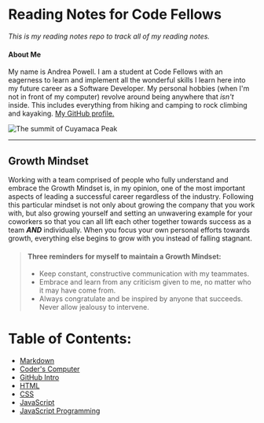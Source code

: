 # Reading Notes for Code Fellows

*This is my reading notes repo to track all of my reading notes.*

#### About Me 

My name is Andrea Powell. I am a student at Code Fellows with an eagerness to learn and implement all the wonderful skills I learn here into my future career as a Software Developer. My personal hobbies (when I'm not in front of my computer) revolve around being anywhere that *isn't* inside. This includes everything from hiking and camping to rock climbing and kayaking. [My GitHub profile.](https://github.com/Andreavpowell)

![The summit of Cuyamaca Peak](https://previews.dropbox.com/p/thumb/ABN9Q4mpj7kcOw10jebB1Im7V4kVOuDJxs8YkzPUt2oW2kpI8SI_3ajR_AaDVPWfz2iC91_BSP4pJ4LsjL8kvICNbYarsuoa_cv4HKQm-mifW5W5fGy-8zRiNB_LgHyNWyoFxmskUT8HNDzK4izhVXB7tsa0b6b1tFkF8I11ladsRshgYodhvYC2M1GxDduOqEz3-qPjELEtCpgDaNMMa26NKRKJXbQLpWy_tCBGcfwgmCgC0DjtmQ2LIhzlwnLvn74grrfqpX7sTU8q9EJODGCoGi40SnoYV1EVHWE7yQWryt3wZXQjkp9KBZIRD848LTVQ5JnClZIuyQ6cCLmFxPQ8q0kYUw73mBKRcfpymiUcYcsDDuhP4gkzeGnBwAHSA_jXpf6sw0F-DV0HxFiesk8UgdvZ_3WQqmrVnoNClnhtTUDpoXcal5DMtF_JApIHNtI_TQ59iwa4Eb5QX4_l_Fl0pNVwx6Cg_UzNuwDdSzIB6RlV6vQCM8qAp73o3Kz6O7fXgjzCM6UrWnBIy2sPFx2upAtmDfagfrCuZ0iLpGvnBwUm-lDh3BCxyKTWSMqkSUbsG_EH4n_nwf4i8I0bOVxyLjk4c5GSbzdH1IKsJd-G-YFgJvvqutuGWjl5BnQbI1z9znrWHR35tzFoDc4n-QxqBREc9Gcwn4McaEpAAJHw0_SFELjtyPuqR-v4Tls2gqv66XxTshcVt2P2tRWQrQT7IFmkHoB9mhZzDDRQpJG-St1vQrZjxB4OR5FIZs0knMZflMEydFQ_tmfZbsLiUQyNgE-Jg2omTeIFQU6ChZSY8UpPIFCT_kMUdyWfjiunXiBteRb4Gxn5BHEj0kT557qKEceyfwoE3ztTAamzeosxGBW3yUIoAZ4vXuoRK2GMT1a5CbU2RCd2cbe2CEeFvM-3Mjd3A8kAEQKCGs4tep0VMVR2O6gnrKZ2s5mh7AvNuy4/p?fv_content=true&size_mode=5)
____________________________________________________________________________________________________________________________________________________________________

## Growth Mindset

Working with a team comprised of people who fully understand and embrace the Growth Mindset is, in my opinion, one of the most important aspects of leading a successful career regardless of the industry. Following this particular mindset is not only about growing the company that you work with, but also growing yourself and setting an unwavering example for your coworkers so that you can all lift each other together towards success as a team ***AND*** individually. When you focus your own personal efforts towards growth, everything else begins to grow with you instead of falling stagnant. 

>#### Three reminders for myself to maintain a Growth Mindset:
>
>- Keep constant, constructive communication with my teammates.
>- Embrace and learn from any criticism given to me, no matter who it may have come from.
>- Always congratulate and be inspired by anyone that succeeds. Never allow jealousy to intervene.

# Table of Contents:
- [Markdown](markdown.md)
- [Coder's Computer](coderscomputer.md)
- [GitHub Intro](gitintro.md)
- [HTML](HTML.md)
- [CSS](css.md)
- [JavaScript](javascript.md)
- [JavaScript Programming](jsprogramming.md)
